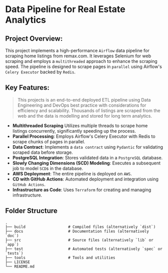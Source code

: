 # Data Pipeline for Real Estate Analytics


## Project Overview:

This project implements a high-performance `Airflow` data pipeline for scraping home listings from remax.com. It leverages Selenium for web scraping and employs a `multithreaded` approach to enhance the scraping speed. The pipeline is designed to scrape pages in `parallel` using Airflow's `Celery Executor` backed by `Redis`.


##  Key Features:

> This projects is an end-to-end deployed ETL pipeline using Data Engineering and DevOps best practice with considerations for efficiency and scalability. Thousands of listings are scraped from the web and the data is modelling and stored for long term analytics.

* **Multithreaded Scraping** Utilizes multiple threads to scrape home listings concurrently, significantly speeding up the process.
* **Parallel Processing**: Employs Airflow's Celery Executor with Redis to scrape chunks of pages in parallel.
* **Data Contract**: Implements a `data contract` using `Pydantic` for validating scraped data before storage.
* **PostgreSQL Integration**: Stores validated data in a `PostgreSQL` database.
* **Slowly Changing Dimensions (SCD) Modeling**: Executes a subsequent job to model `SCD`s in the database.
* **AWS Deployment**: The entire pipeline is deployed on `AWS`.
* **CD with GitHub Actions**: Automated deployment and integration using `GitHub Actions`.
* **Infrastructure as Code**: Uses `Terraform` for creating and managing infrastructure.


## Folder Structure

    .
    ├── build                   # Compiled files (alternatively `dist`)
    ├── docs                    # Documentation files (alternatively `doc`)
    ├── src                     # Source files (alternatively `lib` or `app`)
    ├── test                    # Automated tests (alternatively `spec` or `tests`)
    ├── tools                   # Tools and utilities
    ├── LICENSE
    └── README.md



